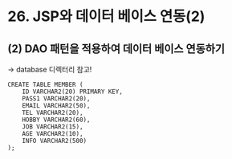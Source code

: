# 26. JSP와 데이터 베이스 연동(2)
## (2) DAO 패턴을 적용하여 데이터 베이스 연동하기
→ database 디렉터리 참고!
```
CREATE TABLE MEMBER (
    ID VARCHAR2(20) PRIMARY KEY,
    PASS1 VARCHAR2(20),
    EMAIL VARCHAR2(50),
    TEL VARCHAR2(20),
    HOBBY VARCHAR2(60),
    JOB VARCHAR2(15),
    AGE VARCHAR2(10),
    INFO VARCHAR2(500)
);
```
